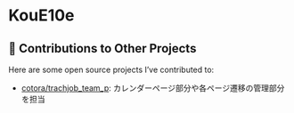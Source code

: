 # KouE10e

## 🔧 Contributions to Other Projects
Here are some open source projects I’ve contributed to:

- [cotora/trachjob_team_p](https://github.com/cotora/trachjob_team_p): カレンダーページ部分や各ページ遷移の管理部分を担当
